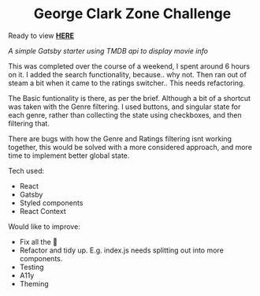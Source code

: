 
<h1 align="center">
  George Clark Zone Challenge
</h1>

Ready to view [**HERE**](http://zone-movie-challenge.surge.sh/)

_A simple Gatsby starter using TMDB api to display movie info_

This was completed over the course of a weekend, I spent around 6 hours on it.
I added the search functionality, because.. why not. Then ran out of steam a bit when it came to the ratings switcher.. This needs refactoring.

The Basic funtionality is there, as per the brief. Although a bit of a shortcut was taken with the Genre filtering. I used buttons, and singular state for each genre, rather than collecting the state using checkboxes, and then filtering that.

There are bugs with how the Genre and Ratings filtering isnt working together, this would be solved with a more considered approach, and more time to implement better global state.

Tech used:
- React
- Gatsby
- Styled components
- React Context

Would like to improve:
- Fix all the 🐛
- Refactor and tidy up. E.g. index.js needs splitting out into more components.
- Testing
- A11y
- Theming